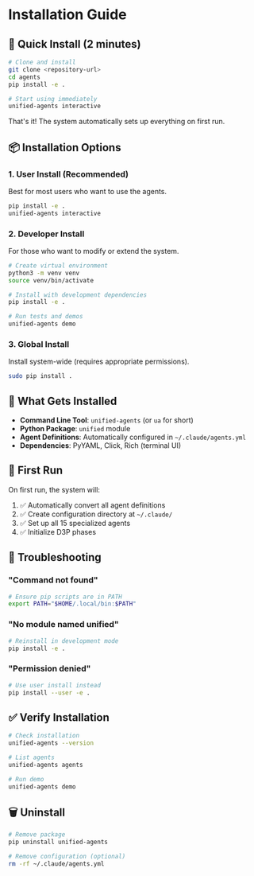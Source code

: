 # Installation Guide

## 🚀 Quick Install (2 minutes)

```bash
# Clone and install
git clone <repository-url>
cd agents
pip install -e .

# Start using immediately
unified-agents interactive
```

That's it! The system automatically sets up everything on first run.

## 📦 Installation Options

### 1. User Install (Recommended)
Best for most users who want to use the agents.

```bash
pip install -e .
unified-agents interactive
```

### 2. Developer Install
For those who want to modify or extend the system.

```bash
# Create virtual environment
python3 -m venv venv
source venv/bin/activate

# Install with development dependencies
pip install -e .

# Run tests and demos
unified-agents demo
```

### 3. Global Install
Install system-wide (requires appropriate permissions).

```bash
sudo pip install .
```

## 🔧 What Gets Installed

- **Command Line Tool**: `unified-agents` (or `ua` for short)
- **Python Package**: `unified` module
- **Agent Definitions**: Automatically configured in `~/.claude/agents.yml`
- **Dependencies**: PyYAML, Click, Rich (terminal UI)

## 🎯 First Run

On first run, the system will:
1. ✅ Automatically convert all agent definitions
2. ✅ Create configuration directory at `~/.claude/`
3. ✅ Set up all 15 specialized agents
4. ✅ Initialize D3P phases

## 🚨 Troubleshooting

### "Command not found"
```bash
# Ensure pip scripts are in PATH
export PATH="$HOME/.local/bin:$PATH"
```

### "No module named unified"
```bash
# Reinstall in development mode
pip install -e .
```

### "Permission denied"
```bash
# Use user install instead
pip install --user -e .
```

## ✅ Verify Installation

```bash
# Check installation
unified-agents --version

# List agents
unified-agents agents

# Run demo
unified-agents demo
```

## 🗑️ Uninstall

```bash
# Remove package
pip uninstall unified-agents

# Remove configuration (optional)
rm -rf ~/.claude/agents.yml
```